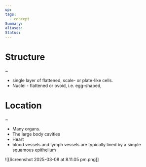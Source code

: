 ```yaml
---
up: 
tags:
  - concept
Summary: 
aliases: 
Status:
---
```

# Structure
~
- single layer of flattened, scale- or plate-like cells.
- Nuclei - flattened or ovoid, i.e. egg-shaped,

# Location 
~
- Many organs.
- The large body cavities 
- Heart
- blood vessels and lymph vessels are typically lined by a simple squamous epithelium

![[Screenshot 2025-03-08 at 8.11.05 pm.png]]
